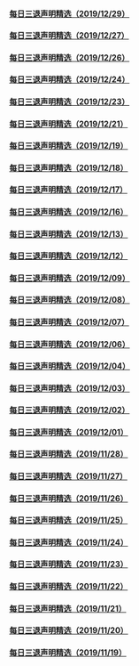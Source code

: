 #### [每日三退声明精选（2019/12/29）](master/../pages/nf3104/n11754591.md) 
#### [每日三退声明精选（2019/12/27）](master/../pages/nf3104/n11750711.md) 
#### [每日三退声明精选（2019/12/26）](master/../pages/nf3104/n11748143.md) 
#### [每日三退声明精选（2019/12/24）](master/../pages/nf3104/n11744043.md) 
#### [每日三退声明精选（2019/12/23）](master/../pages/nf3104/n11744025.md) 
#### [每日三退声明精选（2019/12/21）](master/../pages/nf3104/n11737991.md) 
#### [每日三退声明精选（2019/12/19）](master/../pages/nf3104/n11734452.md) 
#### [每日三退声明精选（2019/12/18）](master/../pages/nf3104/n11731789.md) 
#### [每日三退声明精选（2019/12/17）](master/../pages/nf3104/n11729514.md) 
#### [每日三退声明精选（2019/12/16）](master/../pages/nf3104/n11727172.md) 
#### [每日三退声明精选（2019/12/13）](master/../pages/nf3104/n11722193.md) 
#### [每日三退声明精选（2019/12/12）](master/../pages/nf3104/n11719825.md) 
#### [每日三退声明精选（2019/12/09）](master/../pages/nf3104/n11712332.md) 
#### [每日三退声明精选（2019/12/08）](master/../pages/nf3104/n11709631.md) 
#### [每日三退声明精选（2019/12/07）](master/../pages/nf3104/n11707874.md) 
#### [每日三退声明精选（2019/12/06）](master/../pages/nf3104/n11706777.md) 
#### [每日三退声明精选（2019/12/04）](master/../pages/nf3104/n11701627.md) 
#### [每日三退声明精选（2019/12/03）](master/../pages/nf3104/n11699099.md) 
#### [每日三退声明精选（2019/12/02）](master/../pages/nf3104/n11696580.md) 
#### [每日三退声明精选（2019/12/01）](master/../pages/nf3104/n11694217.md) 
#### [每日三退声明精选（2019/11/28）](master/../pages/nf3104/n11688779.md) 
#### [每日三退声明精选（2019/11/27）](master/../pages/nf3104/n11686097.md) 
#### [每日三退声明精选（2019/11/26）](master/../pages/nf3104/n11683659.md) 
#### [每日三退声明精选（2019/11/25）](master/../pages/nf3104/n11680835.md) 
#### [每日三退声明精选（2019/11/24）](master/../pages/nf3104/n11678229.md) 
#### [每日三退声明精选（2019/11/23）](master/../pages/nf3104/n11676572.md) 
#### [每日三退声明精选（2019/11/22）](master/../pages/nf3104/n11675439.md) 
#### [每日三退声明精选（2019/11/21）](master/../pages/nf3104/n11673018.md) 
#### [每日三退声明精选（2019/11/20）](master/../pages/nf3104/n11670314.md) 
#### [每日三退声明精选（2019/11/19）](master/../pages/nf3104/n11667707.md) 
